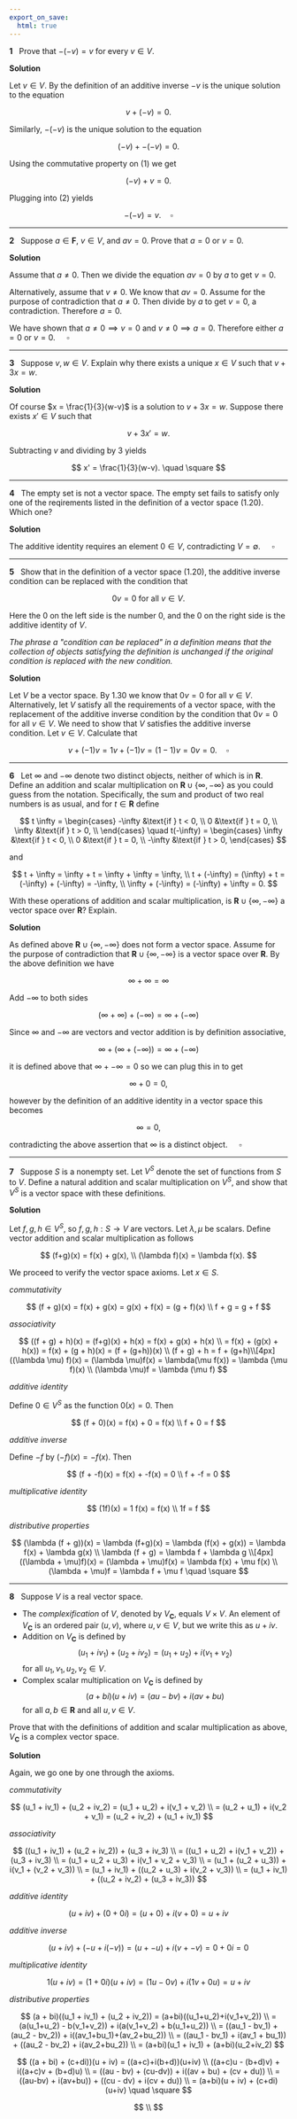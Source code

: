 ```yaml
---
export_on_save:
  html: true
---
```


<style>
.katex-display { overflow: auto hidden }
</style>

**1** &nbsp; Prove that $-(-v) = v$ for every $v \in V$.

**Solution**

Let $v \in V$. By the definition of an additive inverse $-v$ is the unique solution to the equation

$$
\tag{1} v + (-v) = 0.
$$

Similarly, $-(-v)$ is the unique solution to the equation

$$
\tag{2}(-v) + -(-v) = 0.
$$

Using the commutative property on $(1)$ we get

$$
(-v) + v = 0.
$$

Plugging into $(2)$ yields

$$
-(-v) = v. \quad \square
$$

---

**2** &nbsp; Suppose $a \in \mathbf{F}$, $v \in V$, and $av = 0$. Prove that $a = 0$ or $v = 0$.

**Solution**

Assume that $a \neq 0$. Then we divide the equation $av = 0$ by $a$ to get $v = 0$.

Alternatively, assume that $v \neq 0$. We know that $av = 0$. Assume for the purpose of contradiction that $a \neq 0$. Then divide by $a$ to get $v = 0$, a contradiction. Therefore $a = 0$.

We have shown that $a \neq 0 \implies v = 0$ and $v \neq 0 \implies a = 0$. Therefore either $a = 0$ or $v = 0$. $\quad \square$

---

**3** &nbsp; Suppose $v,w \in V$. Explain why there exists a unique $x \in V$ such that $v + 3x = w$.

**Solution**

Of course $x = \frac{1}{3}(w-v)$ is a solution to $v + 3x = w$. Suppose there exists $x' \in V$ such that

$$
v + 3x' = w.
$$

Subtracting $v$ and dividing by $3$ yields

$$
x' = \frac{1}{3}(w-v). \quad \square
$$

---

**4** &nbsp; The empty set is not a vector space. The empty set fails to satisfy only one of the reqirements listed in the definition of a vector space (1.20). Which one?

**Solution**

The additive identity requires an element $0 \in V$, contradicting $V = \emptyset$. $\quad \square$

---

**5** &nbsp; Show that in the definition of a vector space (1.20), the additive inverse condition can be replaced with the condition that

$$
0v = 0 \text{ for all } v \in V.
$$

Here the $0$ on the left side is the number $0$, and the $0$ on the right side is the additive identity of $V$.

_The phrase a "condition can be replaced" in a definition means that the collection of objects satisfying the definition is unchanged if the original condition is replaced with the new condition._

**Solution**

Let $V$ be a vector space. By 1.30 we know that $0v = 0$ for all $v \in V$.
Alternatively, let $V$ satisfy all the requirements of a vector space, with the replacement of the additive inverse condition by the condition that $0v = 0$ for all $v \in V$. We need to show that $V$ satisfies the additive inverse condition.
Let $v \in V$. Calculate that

$$
v + (-1)v = 1v + (-1)v = (1-1)v = 0v = 0. \quad \square
$$

---

**6** &nbsp; Let $\infty$ and $-\infty$ denote two distinct objects, neither of which is in $\mathbf{R}$. Define an addition and scalar multiplication on $\mathbf{R} \cup \{\infty, -\infty\}$ as you could guess from the notation. Specifically, the sum and product of two real numbers is as usual, and for $t \in \mathbf{R}$ define

$$
t \infty =
\begin{cases}
    -\infty &\text{if } t < 0, \\
    0 &\text{if } t = 0, \\
    \infty &\text{if } t > 0, \\
\end{cases}
\quad
t(-\infty) =
\begin{cases}
    \infty &\text{if } t < 0, \\
    0 &\text{if } t = 0, \\
    -\infty &\text{if } t > 0,
\end{cases}
$$

and

$$
t + \infty = \infty + t = \infty + \infty = \infty, \\
t + (-\infty) = (\infty) + t = (-\infty) + (-\infty) = -\infty, \\
\infty + (-\infty) = (-\infty) + \infty = 0.
$$

With these operations of addition and scalar multiplication, is $\mathbf{R} \cup \{\infty, -\infty\}$ a vector space over $\mathbf{R}$? Explain.

**Solution**

As defined above $\mathbf{R} \cup \{\infty, -\infty\}$ does not form a vector space.
Assume for the purpose of contradiction that $\mathbf{R} \cup \{\infty, -\infty\}$ is a vector space over $\mathbf{R}$.
By the above definition we have

$$
\infty + \infty = \infty
$$

Add $-\infty$ to both sides

$$
(\infty + \infty) + (-\infty) = \infty + (-\infty)
$$

Since $\infty$ and $-\infty$ are vectors and vector addition is by definition associative,

$$
\infty + (\infty + (-\infty)) = \infty + (-\infty)
$$

it is defined above that $\infty + -\infty = 0$ so we can plug this in to get

$$
\infty + 0 = 0,
$$

however by the definition of an additive identity in a vector space this becomes

$$
\infty = 0,
$$

contradicting the above assertion that $\infty$ is a distinct object. $\quad \square$

---

**7** &nbsp; Suppose $S$ is a nonempty set. Let $V^S$ denote the set of functions from $S$ to $V$. Define a natural addition and scalar multiplication on $V^S$, and show that $V^S$ is a vector space with these definitions.

**Solution**

Let $f,g,h \in V^S$, so $f,g,h: S \to V$ are vectors. Let $\lambda, \mu$ be scalars. Define vector addition and scalar multiplication as follows

$$
(f+g)(x) = f(x) + g(x), \\
(\lambda f)(x) = \lambda f(x).
$$

We proceed to verify the vector space axioms. Let $x \in S$.

_commutativity_

$$
(f + g)(x) = f(x) + g(x) = g(x) + f(x) = (g + f)(x) \\
f + g = g + f
$$

_associativity_

$$
((f + g) + h)(x) = (f+g)(x) + h(x) = f(x) + g(x) + h(x) \\
= f(x) + (g(x) + h(x)) = f(x) + (g + h)(x) = (f + (g+h))(x) \\
(f + g) + h = f + (g+h)\\[4px]
((\lambda \mu) f)(x) = (\lambda \mu)f(x) = \lambda(\mu f(x)) = \lambda (\mu f)(x) \\
(\lambda \mu)f = \lambda (\mu f)
$$

_additive identity_

Define $0 \in V^S$ as the function $0(x) = 0$. Then

$$
(f + 0)(x) = f(x) + 0 = f(x) \\
f + 0 = f
$$

_additive inverse_

Define $-f$ by $(-f)(x) = -f(x)$. Then 

$$
(f + -f)(x) = f(x) + -f(x) = 0 \\
f + -f = 0
$$

_multiplicative identity_

$$
(1f)(x) = 1 f(x) = f(x) \\
1f = f
$$

_distributive properties_

$$
(\lambda (f + g))(x) = \lambda (f+g)(x) = \lambda (f(x) + g(x)) = \lambda f(x) + \lambda g(x) \\
\lambda (f + g) = \lambda f + \lambda g \\[4px]
((\lambda + \mu)f)(x) = (\lambda + \mu)f(x) = \lambda f(x) + \mu f(x) \\
(\lambda + \mu)f = \lambda f + \mu f \quad \square
$$


---

**8** &nbsp; Suppose $V$ is a real vector space.

- The _complexification_ of $V$, denoted by $V_{\mathbf{C}}$, equals $V \times V$. An element of $V_{\mathbf{C}}$ is an ordered pair $(u,v)$, where $u,v \in V$, but we write this as $u+iv$.
- Addition on $V_{\mathbf{C}}$ is defined by
  $$
  (u_1 + iv_1) + (u_2 + iv_2) = (u_1 + u_2) + i (v_1+v_2)
  $$
  for all $u_1, v_1, u_2, v_2 \in V$.
- Complex scalar multiplication on $V_{\mathbf{C}}$ is defined by
  $$
  (a+bi)(u+iv) = (au - bv) + i(av+bu)
  $$
  for all $a,b\in \mathbf{R}$ and all $u,v \in V$.

Prove that with the definitions of addition and scalar multiplication as above, $V_{\mathbf{C}}$ is a complex vector space.

**Solution**

Again, we go one by one through the axioms.

_commutativity_

$$
(u_1 + iv_1) + (u_2 + iv_2) = (u_1 + u_2) + i(v_1 + v_2) \\
 = (u_2 + u_1) + i(v_2 + v_1) = (u_2 + iv_2) + (u_1 + iv_1)
$$

_associativity_

$$
((u_1 + iv_1) + (u_2 + iv_2)) + (u_3 + iv_3) \\
 = ((u_1 + u_2) + i(v_1 + v_2)) + (u_3 + iv_3) \\
 = (u_1 + u_2 + u_3) + i(v_1 + v_2 + v_3) \\
 = (u_1 + (u_2 + u_3)) + i(v_1 + (v_2 + v_3)) \\
 = (u_1 + iv_1) + ((u_2 + u_3) + i(v_2 + v_3)) \\
 = (u_1 + iv_1) + ((u_2 + iv_2) + (u_3 + iv_3))
$$

_additive identity_

$$
(u + iv)+ (0 + 0i) = (u + 0) + i(v + 0) = u + iv
$$

_additive inverse_

$$
(u + iv) + (-u + i(-v)) = (u + -u) + i(v + -v) = 0 + 0i = 0
$$

_multiplicative identity_

$$
1(u+iv) = (1 + 0i)(u+iv) = (1u - 0v) + i(1v + 0u) = u + iv 
$$

_distributive properties_

$$
(a + bi)((u_1 + iv_1) + (u_2 + iv_2)) = (a+bi)((u_1+u_2)+i(v_1+v_2)) \\
= (a(u_1+u_2) - b(v_1+v_2)) + i(a(v_1+v_2) + b(u_1+u_2)) \\
= ((au_1 - bv_1) + (au_2 - bv_2)) + i((av_1+bu_1)+(av_2+bu_2)) \\
= ((au_1 - bv_1) + i(av_1 + bu_1)) + ((au_2 - bv_2) + i(av_2+bu_2)) \\
= (a+bi)(u_1 + iv_1) + (a+bi)(u_2+iv_2)
$$

$$
((a + bi) + (c+di))(u + iv) = ((a+c)+i(b+d))(u+iv) \\
((a+c)u - (b+d)v) + i((a+c)v + (b+d)u) \\
= ((au - bv) + (cu-dv)) + i((av + bu) + (cv + du)) \\
= ((au-bv) + i(av+bu)) + ((cu - dv) + i(cv + du)) \\
= (a+bi)(u + iv) + (c+di)(u+iv) \quad \square
$$

$$
\\
$$